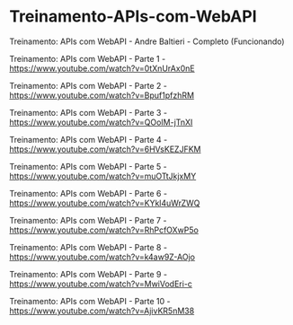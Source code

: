 # Treinamento-APIs-com-WebAPI
Treinamento: APIs com WebAPI - Andre Baltieri - Completo (Funcionando)

Treinamento: APIs com WebAPI - Parte 1 - https://www.youtube.com/watch?v=0tXnUrAx0nE

Treinamento: APIs com WebAPI - Parte 2 - https://www.youtube.com/watch?v=Bpuf1pfzhRM

Treinamento: APIs com WebAPI - Parte 3 - https://www.youtube.com/watch?v=QOoIM-jTnXI

Treinamento: APIs com WebAPI - Parte 4 - https://www.youtube.com/watch?v=6HVsKEZJFKM

Treinamento: APIs com WebAPI - Parte 5 - https://www.youtube.com/watch?v=muOTtJkjxMY

Treinamento: APIs com WebAPI - Parte 6 - https://www.youtube.com/watch?v=KYkl4uWrZWQ

Treinamento: APIs com WebAPI - Parte 7 - https://www.youtube.com/watch?v=RhPcfOXwP5o

Treinamento: APIs com WebAPI - Parte 8 - https://www.youtube.com/watch?v=k4aw9Z-AOjo

Treinamento: APIs com WebAPI - Parte 9 - https://www.youtube.com/watch?v=MwiVodEri-c

Treinamento: APIs com WebAPI - Parte 10 - https://www.youtube.com/watch?v=AjivKR5nM38
